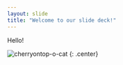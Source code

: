 ```yaml
---
layout: slide
title: "Welcome to our slide deck!"
---
```


Hello!

![cherryontop-o-cat](https://octodex.github.com/images/cherryontop-o-cat.png)
{: .center}
